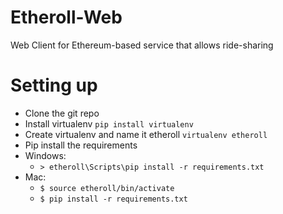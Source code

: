# Etheroll-Web
Web Client for Ethereum-based service that allows ride-sharing

# Setting up

* Clone the git repo
* Install virtualenv ``` pip install virtualenv ```
* Create virtualenv and name it etheroll ``` virtualenv etheroll ```
* Pip install the requirements
* Windows:
	* ```> etheroll\Scripts\pip install -r requirements.txt```
* Mac:
	* ```$ source etheroll/bin/activate```
	* ```$ pip install -r requirements.txt```
